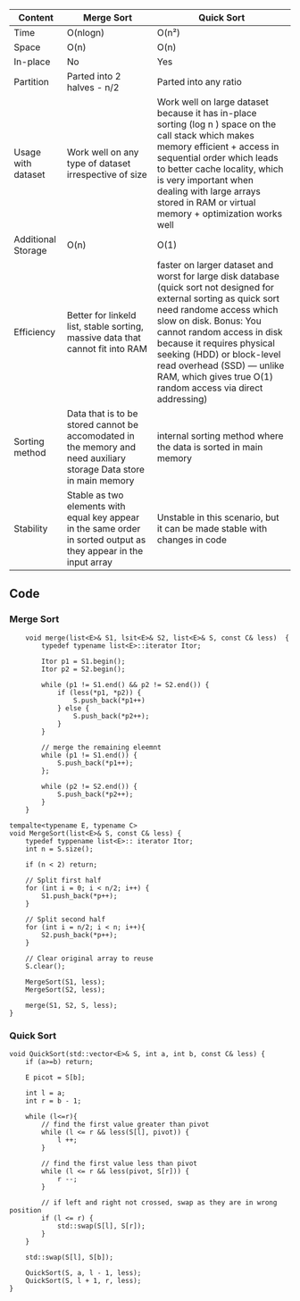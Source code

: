 | Content   | Merge Sort | Quick Sort
|-----------|------------|-------------
| Time      | O(nlogn)   | O(n²) 
| Space     | O(n)       | O(n)
| In-place  | No         | Yes
| Partition | Parted into 2 halves - n/2 | Parted into any ratio 
| Usage with dataset | Work well on any type of dataset irrespective of size | Work well on large dataset because it has in-place sorting (log n ) space on the call stack which makes memory efficient + access in sequential order which leads to better cache locality, which is very important when dealing with large arrays stored in RAM or virtual memory + optimization works well 
| Additional Storage | O(n) | O(1)
| Efficiency | Better for linkeld list, stable sorting, massive data that cannot fit into RAM | faster on larger dataset and worst for large disk database (quick sort not designed for external sorting as quick sort need randome access which slow on disk. Bonus: You cannot random access in disk because it requires physical seeking (HDD) or block-level read overhead (SSD) — unlike RAM, which gives true O(1) random access via direct addressing)
| Sorting method | Data that is to be stored cannot be accomodated in the memory and need auxiliary storage Data store in main memory | internal sorting method where the data is sorted in main memory
| Stability | Stable as two elements with equal key appear in the same order in sorted output as they appear in the input array | Unstable in this scenario, but it can be made stable with changes in code

## Code
### Merge Sort
```
    void merge(list<E>& S1, lsit<E>& S2, list<E>& S, const C& less)  {
        typedef typename list<E>::iterator Itor;

        Itor p1 = S1.begin();
        Itor p2 = S2.begin();

        while (p1 != S1.end() && p2 != S2.end()) {
            if (less(*p1, *p2)) {
                S.push_back(*p1++)
            } else {
                S.push_back(*p2++);
            }
        }

        // merge the remaining eleemnt
        while (p1 != S1.end()) {
            S.push_back(*p1++);
        };
        
        while (p2 != S2.end()) {
            S.push_back(*p2++);
        }
    }

tempalte<typename E, typename C>
void MergeSort(list<E>& S, const C& less) {
    typedef typpename list<E>:: iterator Itor;
    int n = S.size();

    if (n < 2) return;

    // Split first half
    for (int i = 0; i < n/2; i++) {
        S1.push_back(*p++);
    }

    // Split second half
    for (int i = n/2; i < n; i++){
        S2.push_back(*p++);
    }

    // Clear original array to reuse
    S.clear();

    MergeSort(S1, less);
    MergeSort(S2, less);

    merge(S1, S2, S, less);
}
```

### Quick Sort
```
void QuickSort(std::vector<E>& S, int a, int b, const C& less) {
    if (a>=b) return;

    E picot = S[b];
    
    int l = a;
    int r = b - 1;

    while (l<=r){
        // find the first value greater than pivot
        while (l <= r && less(S[l], pivot)) {
            l ++;
        }

        // find the first value less than pivot
        while (l <= r && less(pivot, S[r])) {
            r --;
        }

        // if left and right not crossed, swap as they are in wrong position
        if (l <= r) {
            std::swap(S[l], S[r]);
        }
    }

    std::swap(S[l], S[b]);

    QuickSort(S, a, l - 1, less);
    QuickSort(S, l + 1, r, less);
}
```
